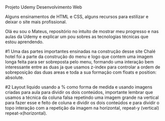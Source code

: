 Projeto Udemy Desenvolvimento Web

Alguns ensinamentos de HTML e CSS, alguns recursos para estilizar e deixar o site mais profissional.

Olá eu sou o Mateus, repositório no intuito de mostrar meu progresso e nas aulas da Udemy e explicar um pou sobres as tecnologias técnicas que estou aprendendo.

#1 Uma das partes importantes ensinadas na construção desse site Chalé hotel foi a parte da construção do menu e logo que contem uma imagem longa feita para ser sobreposta pelo menu, formando uma interação bem interessante entre as duas ja que usamos z-index para controlar a ordem de sobreposição das duas areas e toda a sua formação com floats e position: absolute.

#2 Layout liquido usando a % como forma de medida e usando imagens criadas para aula para dividir os dois conteúdos, importante lembrar que usamos a técnica da coluna falsa repetindo uma imagem grande na vertical para fazer esse e feito de coluna e dividir os dois conteúdos e para dividir o topo interação com a repetição da imagem na horizontal, repeat-y (vertical) repeat-x(horizontal).

